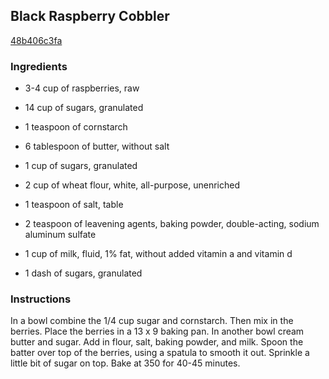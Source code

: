 ## Black Raspberry Cobbler

[48b406c3fa](http://www.food.com/recipe/black-raspberry-cobbler-132353)

### Ingredients

 - 3-4 cup of raspberries, raw

 - 14 cup of sugars, granulated

 - 1 teaspoon of cornstarch

 - 6 tablespoon of butter, without salt

 - 1 cup of sugars, granulated

 - 2 cup of wheat flour, white, all-purpose, unenriched

 - 1 teaspoon of salt, table

 - 2 teaspoon of leavening agents, baking powder, double-acting, sodium aluminum sulfate

 - 1 cup of milk, fluid, 1% fat, without added vitamin a and vitamin d

 - 1 dash of sugars, granulated

### Instructions

In a bowl combine the 1/4 cup sugar and cornstarch. Then mix in the berries. Place the berries in a 13 x 9 baking pan. In another bowl cream butter and sugar. Add in flour, salt, baking powder, and milk. Spoon the batter over top of the berries, using a spatula to smooth it out. Sprinkle a little bit of sugar on top. Bake at 350 for 40-45 minutes.